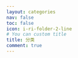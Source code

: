 ```yaml
---
layout: categories
nav: false
toc: false
icon: i-ri-folder-2-line
# You can custom title
title: 分类
comment: true
---
```

